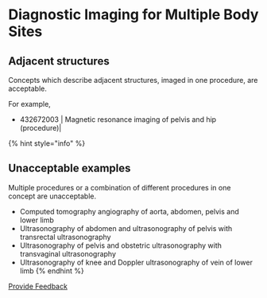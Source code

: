 # Diagnostic Imaging for Multiple Body Sites

## Adjacent structures

Concepts which describe adjacent structures, imaged in one procedure, are acceptable.

For example,

* 432672003 | Magnetic resonance imaging of pelvis and hip (procedure)|

{% hint style="info" %}
## Unacceptable examples

Multiple procedures or a combination of different procedures in one concept are unacceptable.

* Computed tomography angiography of aorta, abdomen, pelvis and lower limb
* Ultrasonography of abdomen and ultrasonography of pelvis with transrectal ultrasonography
* Ultrasonography of pelvis and obstetric ultrasonography with transvaginal ultrasonography
* Ultrasonography of knee and Doppler ultrasonography of vein of lower limb
{% endhint %}

<a href="https://docs.google.com/forms/d/e/1FAIpQLScTmbZIf0UEQwYDkY27EEWBkaiYkHSbR0_9DmFrMLXoQLyL7Q/viewform?usp=pp_url&#x26;entry.1767247133=SCT+Editorial+Guide&#x26;entry.670899847=Diagnostic%20Imaging%20for%20Multiple%20Body%20Sites" class="button primary">Provide Feedback</a>
